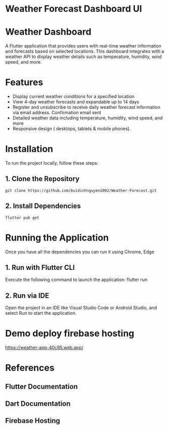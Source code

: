 # Weather Forecast Dashboard UI

# Weather Dashboard
A Flutter application that provides users with real-time weather information and forecasts based on selected locations. This dashboard integrates with a weather API to display weather details such as temperature, humidity, wind speed, and more.

# Features
- Display current weather conditions for a specified location
- View 4-day weather forecasts and expandable up to 14 days
- Register and unsubscribe to receive daily weather forecast information via email address. Confirmation email sent
- Detailed weather data including temperature, humidity, wind speed, and more
- Responsive design ( desktops, tablets & mobile phones).
# Installation
To run the project locally, follow these steps:
## 1. Clone the Repository
    git clone https://github.com/buidinhnguyen2002/Weather-Forecast.git
## 2. Install Dependencies
    flutter pub get
# Running the Application
  Once you have all the dependencies you can run it using Chrome, Edge
## 1. Run with Flutter CLI
Execute the following command to launch the application:
  flutter run
## 2. Run via IDE
Open the project in an IDE like Visual Studio Code or Android Studio, and select Run to start the application.
# Demo deploy firebase hosting
   https://weather-app-40c85.web.app/
# References
  ## Flutter Documentation
  ## Dart Documentation
  ## Firebase Hosting
